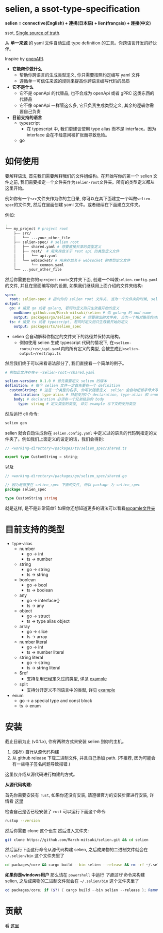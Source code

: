 # selien, a ssot-type-specification

**selien = connective(English) + 連携(日本語) + lien(français) + 连接(中文)**

ssot, [Single source of truth](https://en.wikipedia.org/wiki/Single_source_of_truth).

从 **单一来源** 的 yaml 文件自动生成 type definition 的工具。你跨语言开发的好伙伴。

Inspire by [openAPI](https://www.openapis.org/).

- **它能帮你做什么**
  - 帮助你跨语言的生成类型定义, 你只需要按照约定编写 yaml 文件
  - 遵循单一可信任来源的规则来提高你跨语言编写代码的品质
- **它不是什么**
  - 它不是 openApi 的代替品, 也不会成为 openApi 或者 gPRC 这类东西的代替品
  - 它不像 openApi 一样管这么多, 它只负责生成类型定义, 其余的逻辑你需要自己负责
- **目前支持的语言**
  - typescript
    - 在 typescript 中, 我们更建议使用 type alias 而不是 interface。因为 interface 会在不经意间被扩张而导致危险。
  - go

# 如何使用

要解释语法, 首先我们需要解释我们的文件姐结构。在开始写你的第一个 selien 文件之前, 我们需要指定一个文件夹作为`selien-root`文件夹。所有的类型定义都从这里开始。

例如你有一个`src`文件夹作为你的主目录, 你可以在其下面建立一个叫做`selien-spec`的文件夹, 然后在里面创建 yaml 文件。或者继续在下面建立文件夹。

例如:

```sh
.
└── my_project # project root
    ├── src/
    │   └── ...your_other_file
    ├── selien-spec/ # selien root
    │   ├── shared.yaml # 想要直接共享的类型定义
    │   ├── rest/  # 用来存放关于 rest api 的类型定义文件
    │   │   └── api.yaml
    │   └── websocket/ # 用来存放关于 websocket 的类型定义文件
    │       └── common.yaml
    └── ...your_other_file
```

然后你需要在你的`<project-root>`文件夹下面, 创建一个叫做`selien.config.yaml`的文件, 并且在里面编写你的设置, 如果我们继续用上面介绍的文件夹结构:

```yaml
spec:
  root: selien-spec # 指向你的 selien root 文件夹, 当为一个文件夹的时候, selien 会在给定的文件夹中寻找 selien.config.yaml 文件. 当给到文件路径的时候, selien 会直接使用那个文件. 当给到相对路径时, selien 会在当前的 working directory 进行上述工作.
output:
  go: # 接受 go 或者 golang, 若同时定义则只生效最开始的定义
    modName: github.com/March-mitsuki/selien # 你 golang 的 mod name
    output: packages/go/selien_spec # 想要输出的文件夹, 当为一个相对路径的时候, selien 会从当前的 working directory 开始算起.
  ts: # 接受 ts 或者 typescript, 若同时定义则只生效最开始的定义
    output: packages/ts/selien_spec
```

- selien 会自动解释你指定的文件夹下的路径并保持其结构。
  - 例如使用 selien 生成 typescript 代码的情况下, 在`<selien-root>/rest/api.yaml`内的所有定义的类型, 会被生成到`<selien-output>/rest/api.ts`

然后我们终于可以来看语法部分了, 我们直接看一个简单的例子。

```yaml
# 例如此文件存在于 <selien-root>/shared.yaml

selien-version: 0.1.0 # 首先需要定义 selien 的版本
definition: # 每个 selien 文件一定首先要有一个 definition
  customString: # 这是一个类型的名字, 你可以随意定义. selien 会自动把首字母大写.
    declaration: type-alias # 目前支持2个 declaration, type-alias 和 enum.
    body: # declaration 必须有一个兄弟级别的 body
      type: string # 定义类型的类型, 详见 example 与下文的支持类型
```

然后运行 cli 命令:

```bash
selien gen
```

selien 就会自动生成你在 `selien.config.yaml` 中定义过的语言的代码到指定的文件夹了。例如我们上面定义的设定的话，我们会得到:
```ts
// <working-directory>/packages/ts/selien_spec/shared.ts

export type CustomString = string;

```
以及
```go
// <working-directory>/packages/go/selien_spec/shared.go

// 因为是直接在 selien_spec 下面的文件, 所以 package 为 selien_spec
package selien_spec

type CustomString string

```

就是这样, 是不是非常简单? 如果你还想知道更多的语法可以看看[expamle文件夹](../../../example/spec/)

# 目前支持的类型

- type-alias
  - number
    - go -> int
    - ts -> number
  - string
    - go -> string
    - ts -> string
  - boolean
    - go -> bool
    - ts -> boolean
  - any
    - go -> interface{}
    - ts -> any
  - object
    - go -> struct
    - ts -> type alias object
  - array
    - go -> slice
    - ts -> array
  - number literal
    - go -> int
    - ts -> number literal
  - string literal
    - go -> string
    - ts -> string literal
  - $ref
    - 支持复用已经定义过的类型, 详见 [example](../../../example/spec/ref.md)
  - split
    - 支持分开定义不同语言中的类型, 详见 [example](../../../example/spec/split.md)
- enum
  - go -> a special type and const block
  - ts -> enum

# 安装

截止目前为止 (v0.1.x), 你有两种方式来安装 selien 到你的主机。
1. (推荐) 自行从源代码构建
2. 从 github release 下载二进制文件, 并且自己添加 path. (不推荐, 因为可能会有一些电子签名问题导致报错.)
   
这里仅介绍从源代码进行构建的方式。

**从源代码构建:**

首先你需要安装有 `rust`, 如果你还没有安装, 请遵循官方的安装步骤进行安装, 详情看 [这里](https://www.rust-lang.org/)

检查自己是否已经安装了 `rust` 可以运行下面这个命令:
```sh
rustup --version
```

然后你需要 clone 这个仓库 然后进入文件夹:
```sh
git clone https://github.com/March-mitsuki/selien.git && cd selien
```

然后运行下面这行命令从源代码构建 selien, 之后成果物的二进制文件就会在 `~/.selien/bin` 这个文件夹里了
```sh
cd packages/core && cargo build --bin selien --release && rm -rf ~/.selien && mkdir ~/.selien/bin && mv target/release/selien ~/.selien/bin && echo 'Selien is install to ~/.selien/bin'
```

**如果你是windows用户**
那么请在 `powershell` 中运行 _下面这行_ 命令来构建 selien, 之后成果物的二进制文件就会在 `~/.selien/bin` 这个文件夹里了
```powershell
cd packages/core; if ($?) { cargo build --bin selien --release }; Remove-Item -Path ~/.selien -Recurse -ErrorAction Ignore; mkdir ~/.selien/bin; if ($?) { mv target/release/selien.exe ~/.selien/bin }
```

# 贡献

看 [这里](../contribute/zh.md)
